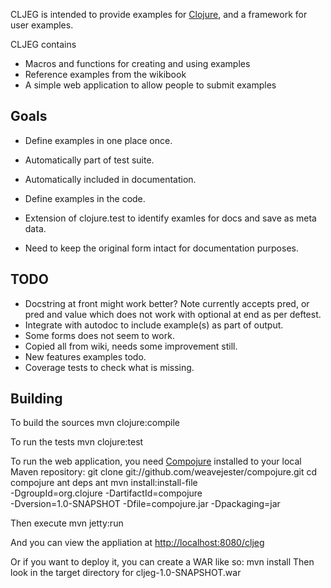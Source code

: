 CLJEG is intended to provide examples for [Clojure](http://clojure.org),
and a framework for user examples.

CLJEG contains
* Macros and functions for creating and using examples
* Reference examples from the wikibook
* A simple web application to allow people to submit examples


Goals
-----

* Define examples in one place once.
* Automatically part of test suite.
* Automatically included in documentation.
* Define examples in the code.

* Extension of clojure.test to identify examles for docs and save as meta data.
* Need to keep the original form intact for documentation purposes.


TODO
----

* Docstring at front might work better? Note currently accepts pred,
  or pred and value which does not work with optional at end as per deftest.
* Integrate with autodoc to include example(s) as part of output.
* Some forms does not seem to work.
* Copied all from wiki, needs some improvement still.
* New features examples todo.
* Coverage tests to check what is missing.


Building
--------

To build the sources
	mvn clojure:compile

To run the tests
	mvn clojure:test

To run the web application, you need
[Compojure](http://github.com/weavjester/compojure)
installed to your local Maven repository:
	git clone git://github.com/weavejester/compojure.git
	cd compojure
	ant deps
	ant
	mvn install:install-file \
		-DgroupId=org.clojure -DartifactId=compojure \
		-Dversion=1.0-SNAPSHOT -Dfile=compojure.jar -Dpackaging=jar

Then execute
	mvn jetty:run

And you can view the appliation at
[http://localhost:8080/cljeg](http://localhost:8080/cljeg)

Or if you want to deploy it, you can create a WAR like so:
	mvn install
Then look in the target directory for cljeg-1.0-SNAPSHOT.war

